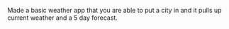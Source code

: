 Made a basic weather app that you are able to put a city in and it pulls up current weather and a 5 day forecast.
